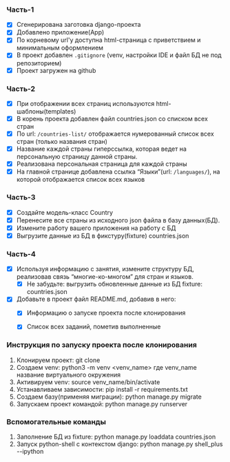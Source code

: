 ### Часть-1
- [x] Сгенерирована заготовка django-проекта
- [x] Добавлено приложение(App)
- [x] По корневому url'у доступна html-страница с приветствием и минимальным оформлением
- [x] В проект добавлен `.gitignore` (venv, настройки IDE и файл БД не под репозиторием)
- [x] Проект загружен на github

### Часть-2
- [x] При отображении всех страниц используются html-шаблоны(templates)
- [x] В корень проекта добавлен файл countries.json со списком всех стран
- [x] По url: `/countries-list/` отображается нумерованный список всех стран (только названия стран)
- [x] Название каждой страны гиперссылка, которая ведет на персональную страницу данной страны.
- [x] Реализована персональная страница для каждой страны
- [x] На главной странице добавлена ссылка “Языки”(url: `/languages/`), на которой отображается список всех языков

### Часть-3
- [x] Создайте модель-класс Country
- [x] Перенесите все страны из исходного json файла в базу данных(БД).
- [x] Измените работу вашего приложения на работу с БД
- [x] Выгрузите данные из БД в фикстуру(fixture) countries.json

### Часть-4
- [x] Используя информацию с занятия, измените структуру БД, реализовав связь “многие-ко-многом” для стран и языков.
  - [x] Не забудьте: выгрузить обновленные данные из БД fixture: countries.json
- [x] Добавьте в проект файл README.md, добавив в него:
  - [x] Информацию о запуске проекта после клонирования
  - [x] Список всех заданий, пометив выполненные


### Инструкция по запуску проекта после клонирования
1. Клонируем проект: git clone <git-hub-url>
2. Создаем venv: python3 -m venv <venv_name> где venv_name название виртуального окружения
3. Активируем venv: source venv_name/bin/activate
4. Устанавливаем зависимости: pip install -r requirements.txt
5. Создаем базу(применяя миграции): python manage.py migrate
6. Запускаем проект командой: python manage.py runserver
### Вспомогательные команды
1. Заполнение БД из fixture: python manage.py loaddata countries.json
2. Запуск python-shell с контекстом django: python manage.py shell_plus --ipython

